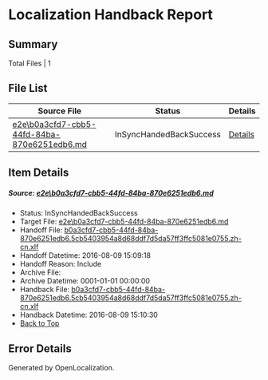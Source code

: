 # <a name='report-top'></a> Localization Handback Report

## Summary
 Total Files | 1

## File List
 Source File | Status | Details 
 ----------- | ------ | ------- 
 [e2e\b0a3cfd7-cbb5-44fd-84ba-870e6251edb6.md](https://github.com/OpenLocalizationTestOrg/oltest/blob/f7ad9210c0ea3eb76769c48f20730a497d87208f/e2e/b0a3cfd7-cbb5-44fd-84ba-870e6251edb6.md) | InSyncHandedBackSuccess | [Details](#54b58646970302d7f31f75db401d848c435fda224)

## Item Details
##### <a name='54b58646970302d7f31f75db401d848c435fda224'></a> Source: [e2e\b0a3cfd7-cbb5-44fd-84ba-870e6251edb6.md](https://github.com/OpenLocalizationTestOrg/oltest/blob/f7ad9210c0ea3eb76769c48f20730a497d87208f/e2e/b0a3cfd7-cbb5-44fd-84ba-870e6251edb6.md)
* Status: InSyncHandedBackSuccess
* Target File: [e2e\b0a3cfd7-cbb5-44fd-84ba-870e6251edb6.md](https://github.com/OpenLocalizationTestOrg/ol-test-zhcn/blob/351c8fa7ac20c21ee8cbde7f3bf5d86f0f522b2a/e2e/b0a3cfd7-cbb5-44fd-84ba-870e6251edb6.md)
* Handoff File: [b0a3cfd7-cbb5-44fd-84ba-870e6251edb6.5cb5403954a8d68ddf7d5da57ff3ffc5081e0755.zh-cn.xlf](https://github.com/OpenLocalizationTestOrg/olhandoff-e2e/blob/f6166f3925ec1fe160066baa855706ddb2f48410/ol-handoff/OpenLocalizationTestOrg/ol-test-zhcn/ci/ht/b0a3cfd7-cbb5-44fd-84ba-870e6251edb6.5cb5403954a8d68ddf7d5da57ff3ffc5081e0755.zh-cn.xlf)
* Handoff Datetime: 2016-08-09 15:09:18
* Handoff Reason: Include
* Archive File: 
* Archive Datetime: 0001-01-01 00:00:00
* Handback File: [b0a3cfd7-cbb5-44fd-84ba-870e6251edb6.5cb5403954a8d68ddf7d5da57ff3ffc5081e0755.zh-cn.xlf](https://github.com/OpenLocalizationTestOrg/olhandback-e2e/blob/220afa54fa540ebd1e90e2e5a6a9c737ed5a1301/ol-handback/OpenLocalizationTestOrg/ol-test-zhcn/ci/ht/b0a3cfd7-cbb5-44fd-84ba-870e6251edb6.5cb5403954a8d68ddf7d5da57ff3ffc5081e0755.zh-cn.xlf)
* Handback Datetime: 2016-08-09 15:10:30
* [Back to Top](#report-top)


## Error Details

Generated by OpenLocalization.
